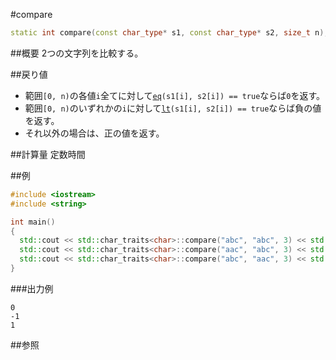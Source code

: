 #compare
```cpp
static int compare(const char_type* s1, const char_type* s2, size_t n);
```

##概要
2つの文字列を比較する。


##戻り値
- 範囲`[0, n)`の各値`i`全てに対して[`eq`](./eq.md)`(s1[i], s2[i]) == true`ならば`0`を返す。
- 範囲`[0, n)`のいずれかの`i`に対して[`lt`](./lt.md)`(s1[i], s2[i]) == true`ならば負の値を返す。
- それ以外の場合は、正の値を返す。


##計算量
定数時間


##例
```cpp
#include <iostream>
#include <string>

int main()
{
  std::cout << std::char_traits<char>::compare("abc", "abc", 3) << std::endl;
  std::cout << std::char_traits<char>::compare("aac", "abc", 3) << std::endl;
  std::cout << std::char_traits<char>::compare("abc", "aac", 3) << std::endl;
}
```

###出力例
```
0
-1
1
```

##参照

